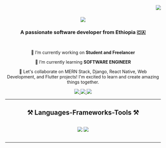 
<img align="right" src="https://visitor-badge.laobi.icu/badge?page_id=bikilas.bikilas" />

<h1 align="center">
    <img src="https://readme-typing-svg.herokuapp.com/?font=Righteous&size=35&center=true&vCenter=true&width=500&height=70&duration=4000&lines=Hi+There!+👋;+I'm+Bikila+Tariku!;" />
</h1>

<h3 align="center">A passionate software developer from Ethiopia 🇨🇦</h3>

<br/>

<div align="center">
 
 🔭 I’m currently working on **Student and Freelancer**
 
 🌱 I’m currently learning **SOFTWARE ENGINEER**

🙌 Let's collaborate on MERN Stack, Django, React Native, Web Development, and Flutter projects! I'm excited to learn and create amazing things together. 

 </div>
 
<div align="center"> 
  <a href="mailto:bikilatariku810@gmail.com">
    <img src="https://img.shields.io/badge/Gmail-333333?style=for-the-badge&logo=gmail&logoColor=red" />
  </a>
  <a href="https://www.linkedin.com/in/bikila-tariku-061284309/" target="_blank">
    <img src="https://img.shields.io/badge/LinkedIn-0077B5?style=for-the-badge&logo=linkedin&logoColor=white" target="_blank" />
  </a>
  <a href="https://bikilas.github.io/UGR-8089-14-html-css-js/" target="_blank">
     <img src="https://img.shields.io/badge/Portfolio-FF5722?style=for-the-badge&logo=todoist&logoColor=white" target="_blank" /> <!-- sqlite, safari, google-chrome are other good icon options -->
  </a>
</div>

 <hr/>
 
<h2 align="center">⚒️ Languages-Frameworks-Tools ⚒️</h2>
<br/>
<div align="center">
    <img src="https://skillicons.dev/icons?i=react,bootstrap,html,css,vscode,github,figma,tailwind,git,r" />
    <img src="https://skillicons.dev/icons?i=nodejs,python,javascript,typescript,firebase,mongodb,java,nextjs,mysql,flask" /><br>
</div>

<br/>
<hr/>

